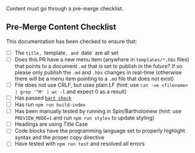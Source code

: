 Content must go through a pre-merge checklist.

## Pre-Merge Content Checklist

This documentation has been checked to ensure that:

- [ ] The `title, `template`, and `date` are all set
- [ ] Does this PR have a new menu item (anywhere in `templates/*.hbs` files) that points to a document `.md` that is set to publish in the future? If so please only publish the `.md` and `.hbs` changes in real-time (otherwise there will be a menu item pointing to a `.md` file that does not exist)
- [ ] File does not use CRLF, but uses plain LF (hint: use `cat -ve <filename> | grep '^M' | wc -l` and expect 0 as a result) 
- [ ] Has passed [`bart check`](https://developer.fermyon.com/bartholomew/quickstart)
- [ ] Has run `npm run build-index`
- [ ] Has been manually tested by running in Spin/Bartholomew (hint: use `PREVIEW_MODE=1` and run `npm run styles` to update styling)
- [ ] Headings are using Title Case
- [ ] Code blocks have the programming language set to properly highlight syntax and the proper copy directive
- [ ] Have tested with `npm run test` and resolved all errors
